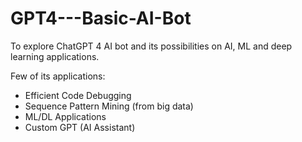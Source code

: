 # GPT4---Basic-AI-Bot
To explore ChatGPT 4 AI bot and its possibilities on AI, ML and deep learning applications. 

Few of its applications:
- Efficient Code Debugging
- Sequence Pattern Mining (from big data)
- ML/DL Applications
- Custom GPT (AI Assistant)
